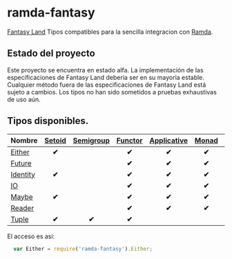 ramda-fantasy
=============

[Fantasy Land][1] Tipos compatibles para la sencilla integracion con [Ramda][2].

## Estado del proyecto
Este proyecto se encuentra en estado alfa. La implementación de las especificaciones de Fantasy Land deberia ser en su mayoria estable. Cualquier método fuera de las especificaciones de Fantasy Land está sujeto a cambios. Los tipos no han sido sometidos a pruebas exhaustivas de uso aún.

## Tipos disponibles.

| Nombre     | [Setoid][3]  | [Semigroup][4] | [Functor][5] | [Applicative][6] | [Monad][7] | [Foldable][8] |
| --------------- | :----------: | :------------: | :----------: | :--------------: | :--------: | :-----------: |
| [Either][9]     |    **✔︎**     |                |     **✔︎**    |      **✔︎**       |   **✔︎**    |               |
| [Future][10]    |              |                |     **✔︎**    |      **✔︎**       |   **✔︎**    |               |
| [Identity][11]  |    **✔︎**     |                |     **✔︎**    |      **✔︎**       |   **✔︎**    |               |
| [IO][12]        |              |                |     **✔︎**    |      **✔︎**       |   **✔︎**    |               |
| [Maybe][13]     |    **✔︎**     |                |     **✔︎**    |      **✔︎**       |   **✔︎**    |     **✔︎**     |
| [Reader][14]    |              |                |     **✔︎**    |      **✔︎**       |   **✔︎**    |               |
| [Tuple][15]     |    **✔︎**     |     **✔︎**      |     **✔︎**    |                  |            |               |


El acceso es asi:
```js
  var Either = require('ramda-fantasy').Either;
```

[1]: https://github.com/fantasyland/fantasy-land
[2]: https://github.com/ramda/ramda
[3]: https://github.com/fantasyland/fantasy-land#setoid
[4]: https://github.com/fantasyland/fantasy-land#semigroup
[5]: https://github.com/fantasyland/fantasy-land#functor
[6]: https://github.com/fantasyland/fantasy-land#applicative
[7]: https://github.com/fantasyland/fantasy-land#monad
[8]: https://github.com/fantasyland/fantasy-land#foldable
[9]: docs/Either.md
[10]: docs/Future.md
[11]: docs/Identity.md
[12]: docs/IO.md
[13]: docs/Maybe.md
[14]: docs/Reader.md
[15]: docs/Tuple.md
